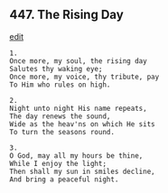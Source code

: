 
## 447.  The Rising Day
[edit](https://docs.google.com/document/d/1dGFx8aa9TRqmiDvGPxzeXh1OZa4xBNIe/edit?mode=html)



    1.
    Once more, my soul, the rising day
    Salutes thy waking eye;
    Once more, my voice, thy tribute, pay
    To Him who rules on high.

    2.
    Night unto night His name repeats,
    The day renews the sound,
    Wide as the heav'ns on which He sits
    To turn the seasons round.

    3.
    O God, may all my hours be thine,
    While I enjoy the light;
    Then shall my sun in smiles decline,
    And bring a peaceful night.
